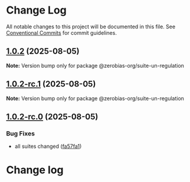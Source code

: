 # Change Log

All notable changes to this project will be documented in this file.
See [Conventional Commits](https://conventionalcommits.org) for commit guidelines.

## [1.0.2](https://github.com/zerobias-org/suite/compare/@zerobias-org/suite-un-regulation@1.0.2-rc.1...@zerobias-org/suite-un-regulation@1.0.2) (2025-08-05)

**Note:** Version bump only for package @zerobias-org/suite-un-regulation





## [1.0.2-rc.1](https://github.com/zerobias-org/suite/compare/@zerobias-org/suite-un-regulation@1.0.2-rc.0...@zerobias-org/suite-un-regulation@1.0.2-rc.1) (2025-08-05)

**Note:** Version bump only for package @zerobias-org/suite-un-regulation





## [1.0.2-rc.0](https://github.com/zerobias-org/suite/compare/@zerobias-org/suite-un-regulation@1.0.1...@zerobias-org/suite-un-regulation@1.0.2-rc.0) (2025-08-05)


### Bug Fixes

* all suites changed ([fa57fa1](https://github.com/zerobias-org/suite/commit/fa57fa1af7628003297df46b2d7740fe95bd2666))





# Change log
